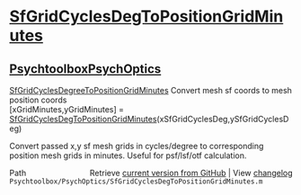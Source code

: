 # [SfGridCyclesDegToPositionGridMinutes](SfGridCyclesDegToPositionGridMinutes)
## [Psychtoolbox](Psychtoolbox)[PsychOptics](PsychOptics)

[SfGridCyclesDegreeToPositionGridMinutes](SfGridCyclesDegreeToPositionGridMinutes)  Convert mesh sf coords to mesh position coords  
    [xGridMinutes,yGridMinutes] = [SfGridCyclesDegToPositionGridMinutes](SfGridCyclesDegToPositionGridMinutes)(xSfGridCyclesDeg,ySfGridCyclesDeg)  
  
 Convert passed x,y sf mesh grids in cycles/degree to corresponding  
 position mesh grids in minutes.  Useful for psf/lsf/otf calculation.  




<div class="code_header" style="text-align:right;">
  <span style="float:left;">Path&nbsp;&nbsp;</span> <span class="counter">Retrieve <a href=
  "https://raw.github.com/Psychtoolbox-3/Psychtoolbox-3/beta/Psychtoolbox/PsychOptics/SfGridCyclesDegToPositionGridMinutes.m">current version from GitHub</a> | View <a href=
  "https://github.com/Psychtoolbox-3/Psychtoolbox-3/commits/beta/Psychtoolbox/PsychOptics/SfGridCyclesDegToPositionGridMinutes.m">changelog</a></span>
</div>
<div class="code">
  <code>Psychtoolbox/PsychOptics/SfGridCyclesDegToPositionGridMinutes.m</code>
</div>

